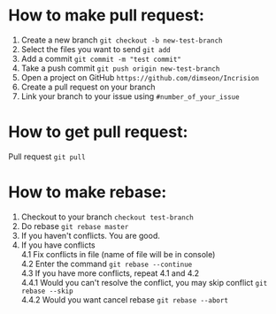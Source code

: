# How to make pull request:
1) Create a new branch ```git checkout -b new-test-branch```
2) Select the files you want to send ```git add ```
3) Add a commit ```git commit -m "test commit"```
4) Take a push commit ```git push origin new-test-branch```
5) Open a project on GitHub ```https://github.com/dimseon/Incrision```
6) Create a pull request on your branch
7) Link your branch to your issue using ```#number_of_your_issue```
# How to get pull request:
Pull request ```git pull```
# How to make rebase:
1) Checkout to your branch ```checkout test-branch```
2) Do rebase ```git rebase master```
3) If you haven't conflicts. You are good.
4) If you have conflicts  
   4.1 Fix conflicts in file (name of file will be in console)  
   4.2 Enter the command ```git rebase --continue```  
   4.3 If you have more conflicts, repeat 4.1 and 4.2  
   4.4.1 Would you can't resolve the conflict, you may skip conflict ```git rebase --skip```  
   4.4.2 Would you want cancel rebase ```git rebase --abort```  
